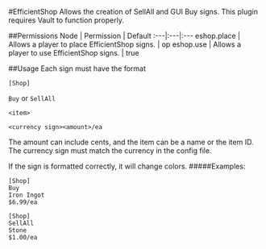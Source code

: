 #EfficientShop
Allows the creation of SellAll and GUI Buy signs. This plugin requires Vault to function properly.

##Permissions
Node | Permission | Default
:---|:---|:---
eshop.place | Allows a player to place EfficientShop signs. | op
eshop.use | Allows a player to use EfficientShop signs. | true

##Usage
Each sign must have the format

`[Shop]`

`Buy` or `SellAll`

`<item>`

`<currency sign><amount>/ea`

The amount can include cents, and the item can be a name or the item ID.
The currency sign must match the currency in the config file.

If the sign is formatted correctly, it will change colors.
#####Examples:
```
[Shop]
Buy
Iron Ingot
$6.99/ea
```

```
[Shop]
SellAll
Stone
$1.00/ea
```
